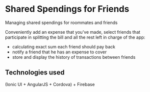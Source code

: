 # Shared Spendings for Friends

Managing shared spendings for roommates and friends

Conveniently add an expense that you've made, select friends that participate in splitting the bill and all the rest left in charge of the app:
- calculating exact sum each friend should pay back
- notify a friend that he has an expense to cover
- store and display the history of transactions between friends

## Technologies used

(Ionic UI + AngularJS + Cordova) + Firebase 

